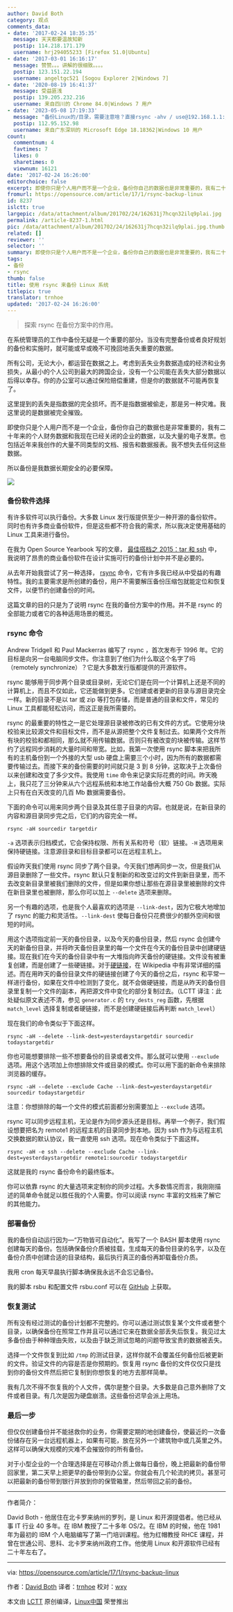 ```yaml
---
author: David Both
category: 观点
comments_data:
- date: '2017-02-24 18:35:35'
  message: 天天都要温故知新
  postip: 114.218.171.179
  username: hrj294055233 [Firefox 51.0|Ubuntu]
- date: '2017-03-01 16:16:17'
  message: 赞赞。。。讲解的很细致。。。。
  postip: 123.151.22.194
  username: angeltgc521 [Sogou Explorer 2|Windows 7]
- date: '2020-08-19 16:41:37'
  message: 受益匪浅
  postip: 139.205.232.216
  username: 来自四川的 Chrome 84.0|Windows 7 用户
- date: '2023-05-08 17:19:33'
  message: "备份Linux的/目录，需要注意啥？直接rsync -ahv / use@192.168.1.1:/home/backup<br />\r\n这样能直接备份整个根目录？"
  postip: 112.95.152.98
  username: 来自广东深圳的 Microsoft Edge 18.18362|Windows 10 用户
count:
  commentnum: 4
  favtimes: 7
  likes: 0
  sharetimes: 0
  viewnum: 16121
date: '2017-02-24 16:26:00'
editorchoice: false
excerpt: 即使你只是个人用户而不是一个企业，备份你自己的数据也是非常重要的，我有二十年来的个人财务数据和我现在已经关闭的企业的数据，以及大量的电子发票。也包括近年来我创作的大量不同类型的文档、报告和数据报表。我不想失去任何这些数据。
fromurl: https://opensource.com/article/17/1/rsync-backup-linux
id: 8237
islctt: true
largepic: /data/attachment/album/201702/24/162631j7hcqn32ilq9plai.jpg
permalink: /article-8237-1.html
pic: /data/attachment/album/201702/24/162631j7hcqn32ilq9plai.jpg.thumb.jpg
related: []
reviewer: ''
selector: ''
summary: 即使你只是个人用户而不是一个企业，备份你自己的数据也是非常重要的，我有二十年来的个人财务数据和我现在已经关闭的企业的数据，以及大量的电子发票。也包括近年来我创作的大量不同类型的文档、报告和数据报表。我不想失去任何这些数据。
tags:
- 备份
- rsync
thumb: false
title: 使用 rsync 来备份 Linux 系统
titlepic: true
translator: trnhoe
updated: '2017-02-24 16:26:00'
---
```



> 
> 探索 rsync 在备份方案中的作用。
> 
> 
> 


在系统管理员的工作中备份无疑是一个重要的部分。当没有完整备份或者良好规划的备份和实施时，就可能或早或晚不可挽回地丢失重要的数据。


所有公司，无论大小，都运营在数据之上。考虑到丢失业务数据造成的经济和业务损失，从最小的个人公司到最大的跨国企业，没有一个公司能在丢失大部分数据以后得以幸存。你的办公室可以通过保险赔偿重建，但是你的数据就不可能再恢复了。


这里提到的丢失是指数据的完全损坏。而不是指数据被偷走，那是另一种灾难。我这里说的是数据被完全摧毁。


即使你只是个人用户而不是一个企业，备份你自己的数据也是非常重要的，我有二十年来的个人财务数据和我现在已经关闭的企业的数据，以及大量的电子发票。也包括近年来我创作的大量不同类型的文档、报告和数据报表。我不想失去任何这些数据。


所以备份是我数据长期安全的必要保障。


![](/data/attachment/album/201702/24/162631j7hcqn32ilq9plai.jpg)


### 备份软件选择


有许多软件可以执行备份。大多数 Linux 发行版提供至少一种开源的备份软件。同时也有许多商业备份软件，但是这些都不符合我的需求，所以我决定使用基础的 Linux 工具来进行备份。


在我为 Open Source Yearbook 写的文章， [最佳搭档之 2015：tar 和 ssh](https://opensource.com/business/15/12/best-couple-2015-tar-and-ssh) 中，我说明了昂贵的商业备份软件在设计实施可行的备份计划中并不是必要的。


从去年开始我尝试了另一种选择， [rsync](https://en.wikipedia.org/wiki/Rsync) 命令，它有许多我已经从中受益的有趣特性。我的主要需求是所创建的备份，用户不需要解压备份压缩包就能定位和恢复文件，以便节约创建备份的时间。


这篇文章的目的只是为了说明 rsync 在我的备份方案中的作用。并不是 rsync 的全部能力或者它的各种适用场景的概览。


### rsync 命令


Andrew Tridgell 和 Paul Mackerras 编写了 rsync ，首次发布于 1996 年。它的目标是向另一台电脑同步文件。你注意到了他们为什么取这个名字了吗（remotely synchronize）？它是大多数发行版都提供的开源软件。


rsync 能够用于同步两个目录或目录树，无论它们是在同一个计算机上还是不同的计算机上，而且不仅如此，它还能做到更多。它创建或者更新的目录与源目录完全一样。新的目录不是以 tar 或 zip 等打包存储，而是普通的目录和文件，常见的 Linux 工具都能轻松访问，而这正是我所需要的。


rsync 的最重要的特性之一是它处理源目录被修改的已有文件的方式。它使用分块校验来比较源文件和目标文件，而不是从源把整个文件复制过去。如果两个文件所有块的校验和都相同，那么就不用传输数据。否则只有被改变的块被传输。这样节约了远程同步消耗的大量时间和带宽。比如，我第一次使用 rsync 脚本来把我所有的主机备份到一个外接的大型 usb 硬盘上需要三个小时，因为所有的数据都需要传输过去。而接下来的备份需要的时间就只是 3 到 8 分钟，这取决于上次备份以来创建和改变了多少文件。我使用 `time` 命令来记录实际花费的时间。昨天晚上，我只花了三分钟来从六个远程系统和本地工作站备份大概 750 Gb 数据。实际上只有在白天改变的几百 Mb 数据需要备份。


下面的命令可以用来同步两个目录及其任意子目录的内容。也就是说，在新目录的内容和源目录同步完之后，它们的内容完全一样。



```
rsync -aH sourcedir targetdir

```

`-a` 选项表示归档模式，它会保持权限、所有关系和符号（软）链接。`-H` 选项用来保持硬链接。注意源目录和目标目录都可以在远程主机上。


假设昨天我们使用 rsync 同步了两个目录。今天我们想再同步一次，但是我们从源目录删除了一些文件。rsync 默认只复制新的和改变过的文件到新目录里，而不去改变新目录里被我们删除的文件，但是如果你想让那些在源目录里被删除的文件在新目录里也被删除，那么你可以加上 `--delete` 选项来删除。


另一个有趣的选项，也是我个人最喜欢的选项是 `--link-dest`，因为它极大地增加了 rsync 的能力和灵活性。`--link-dest` 使每日备份只花费很少的额外空间和很短的时间。


用这个选项指定前一天的备份目录，以及今天的备份目录，然后 rsync 会创建今天的新备份目录，并将昨天备份目录里的每一个文件在今天的备份目录中创建硬链接。现在我们在今天的备份目录中有一大堆指向昨天备份的硬链接。文件没有被重复创建，而是创建了一些硬链接。对于[硬链接](https://en.wikipedia.org/wiki/Hard_link)，在 Wikipedia 中有非常详细的描述。而在用昨天的备份目录文件的硬链接创建了今天的备份之后，rsync 和平常一样进行备份，如果在文件中检测到了变化，就不会做硬链接，而是从昨天的备份目录里复制一个文件的副本，再把源文件中变化的部分复制过去。（LCTT 译注：此处疑似原文表述不清，参见 `generator.c` 的 `try_dests_reg` 函数，先根据 `match_level` 选择复制或者硬链接，而不是创建硬链接后再判断 `match_level`）


现在我们的命令类似于下面这样。



```
rsync -aH --delete --link-dest=yesterdaystargetdir sourcedir todaystargetdir

```

你也可能想要排除一些不想要备份的目录或者文件。那么就可以使用 `--exclude` 选项。用这个选项加上你想排除文件或目录的模式。你可以用下面的新命令来排除浏览器的缓存。



```
rsync -aH --delete --exclude Cache --link-dest=yesterdaystargetdir sourcedir todaystargetdir

```

注意：你想排除的每一个文件的模式前面都分别需要加上 `--exclude` 选项。


rsync 可以同步远程主机，无论是作为同步源头还是目标。再举一个例子，我们假设想要把名为 remote1 的远程主机的目录同步到本地。因为 ssh 作为与远程主机交换数据的默认协议，我一直使用 ssh 选项。现在命令类似于下面这样。



```
rsync -aH -e ssh --delete --exclude Cache --link-dest=yesterdaystargetdir remote1:sourcedir todaystargetdir

```

这就是我的 rsync 备份命令的最终版本。


你可以依靠 rsync 的大量选项来定制你的同步过程。大多数情况而言，我刚刚描述的简单命令就足以胜任我的个人需要。你可以阅读 rsync 丰富的文档来了解它的其他能力。


### 部署备份


我的备份自动运行因为—“万物皆可自动化”。我写了一个 BASH 脚本使用 rsync 创建每天的备份。包括确保备份介质被挂载，生成每天的备份目录的名字，以及在备份介质中创建合适的目录结构，最后执行真正的备份再卸载备份介质。


我用 cron 每天早晨执行脚本确保我永远不会忘记备份。


我的脚本 rsbu 和配置文件 rsbu.conf 可以在 [GitHub](https://github.com/opensourceway/rsync-backup-script) 上获取。


### 恢复测试


所有没有经过测试的备份计划都不完整的。你可以通过测试恢复某个文件或者整个目录，以确保备份在照常工作并且可以通过它来在数据全部丢失后恢复。我见过太多备份由于种种理由失败，以及由于缺乏测试忽略的问题导致宝贵的数据被丢失。


选择一个文件恢复到比如 `/tmp` 的测试目录，这样你就不会覆盖任何备份后被更新的文件。验证文件的内容是否是你预期的。恢复用 rsync 备份的文件仅仅只是找到你的备份文件然后把它复制到你想恢复的地方去那样简单。


我有几次不得不恢复我的个人文件，偶尔是整个目录。大多数是自己意外删除了文件或者目录。有几次是因为硬盘崩溃。这些备份迟早会派上用场。


### 最后一步


但仅仅创建备份并不能拯救你的业务，你需要定期的地创建备份，使最近的一次备份储存在另一台远程机器上，如果有可能，放在另外一个建筑物中或几英里之外。这样可以确保大规模的灾难不会摧毁你的所有备份。


对于小型企业的一个合理选择是在可移动介质上做每日备份，晚上把最新的备份带回家里，第二天早上把更早的备份带到办公室。你就会有几个轮流的拷贝。甚至可以把最新的备份带到银行并放到你的保管箱里，然后带回之前的备份。




---


作者简介：


David Both - 他居住在北卡罗来纳州的罗列，是 Linux 和开源提倡者。他已经从事 IT 行业 40 多年。在 IBM 教授了二十多年 OS/2。在 IBM 的时候，他在 1981 年为最初的 IBM 个人电脑编写了第一门培训课程。他为红帽教授 RHCE 课程，并曾在世通公司、思科、北卡罗来纳州政府工作。他使用 Linux 和开源软件已经有二十年左右了。




---


via: <https://opensource.com/article/17/1/rsync-backup-linux>


作者：[David Both](https://opensource.com/users/dboth) 译者：[trnhoe](https://github.com/trnhoe) 校对：[wxy](https://github.com/wxy)


本文由 [LCTT](https://github.com/LCTT/TranslateProject) 原创编译，[Linux中国](https://linux.cn/) 荣誉推出